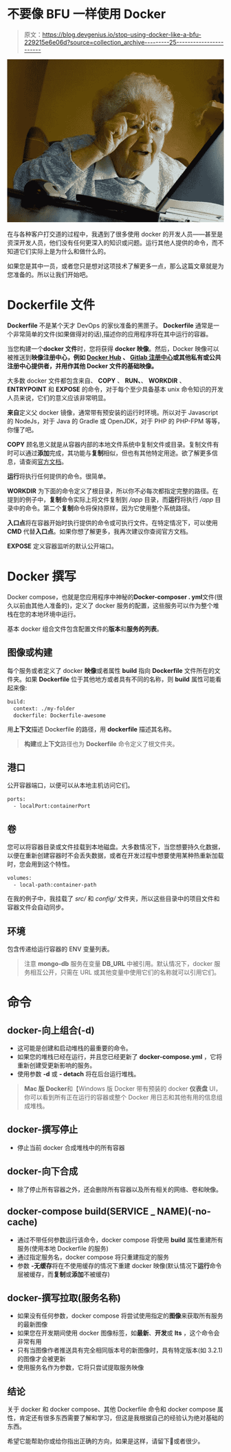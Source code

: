 # 不要像 BFU 一样使用 Docker

> 原文：<https://blog.devgenius.io/stop-using-docker-like-a-bfu-229215e6e06d?source=collection_archive---------25----------------------->

![](img/0786cd4b8c29946b48d24ad0f17b9a05.png)

在与各种客户打交道的过程中，我遇到了很多使用 docker 的开发人员——甚至是资深开发人员，他们没有任何更深入的知识或问题。运行其他人提供的命令，而不知道它们实际上是为什么和做什么的。

如果您是其中一员，或者您只是想对这项技术了解更多一点，那么这篇文章就是为您准备的。所以让我们开始吧。

# Dockerfile 文件

**Dockerfile** 不是某个天才 DevOps 的家伙准备的黑匣子。 **Dockerfile** 通常是一个非常简单的文件(如果做得对的话),描述你的应用程序将在其中运行的容器。

当您构建一个**docker 文件**时，您将获得 **docker 映像**。然后，Docker 映像可以被推送到**映像注册中心，例如 [Docker Hub](https://hub.docker.com/) 、 [Gitlab 注册中心](https://about.gitlab.com/)或其他私有或公共注册中心提供者，并用作其他 Docker 文件的基础映像。**

大多数 docker 文件都包含来自、 **COPY** 、 **RUN、**、 **WORKDIR** 、 **ENTRYPOINT** 和 **EXPOSE** 的命令，对于每个至少具备基本 unix 命令知识的开发人员来说，它们的意义应该非常明显。

**来自**定义父 docker 镜像，通常带有预安装的运行时环境。所以对于 Javascript 的 NodeJs，对于 Java 的 Gradle 或 OpenJDK，对于 PHP 的 PHP-FPM 等等，你懂了吧。

**COPY** 顾名思义就是从容器内部的本地文件系统中复制文件或目录。复制文件有时可以通过**添加**完成，其功能与**复制**相似，但也有其他特定用途。欲了解更多信息，请查阅[官方文档](https://docs.docker.com/engine/reference/builder/#add)。

**运行**将执行任何提供的命令。很简单。

**WORKDIR** 为下面的命令定义了根目录，所以你不必每次都指定完整的路径。在提到的例子中，**复制**命令实际上将文件复制到 */app* 目录，而**运行**将执行 */app* 目录中的命令。第二个**复制**命令将保持原样，因为它使用整个系统路径。

**入口点**将在容器开始时执行提供的命令或可执行文件。在特定情况下，可以使用 **CMD** 代替**入口点**。如果你想了解更多，我再次建议你查阅官方文档。

**EXPOSE** 定义容器监听的默认公开端口。

# Docker 撰写

Docker compose，也就是您应用程序中神秘的**Docker-composer . yml**文件(很久以前由其他人准备的)，定义了 docker 服务的配置，这些服务可以作为整个堆栈在您的本地环境中运行。

基本 docker 组合文件包含配置文件的**版本**和**服务的列表**。

## 图像或构建

每个服务或者定义了 docker **映像**或者属性 **build** 指向 **Dockerfile** 文件所在的文件夹。如果 **Dockerfile** 位于其他地方或者具有不同的名称，则 **build** 属性可能看起来像:

```
build:
  context: ./my-folder
  dockerfile: Dockerfile-awesome
```

用**上下文**描述 Dockerfile 的路径，用 **dockerfile** 描述其名称。

> **构建**或**上下文**路径也为 **Dockerfile** 命令定义了根文件夹。

## 港口

公开容器端口，以便可以从本地主机访问它们。

```
ports:
  - localPort:containerPort
```

## 卷

您可以将容器目录或文件挂载到本地磁盘。大多数情况下，当您想要持久化数据，以便在重新创建容器时不会丢失数据，或者在开发过程中想要使用某种热重新加载时，您会用到这个特性。

```
volumes:
  - local-path:container-path
```

在我的例子中，我挂载了 *src/* 和 *config/* 文件夹，所以这些目录中的项目文件和容器文件会自动同步。

## 环境

包含传递给运行容器的 ENV 变量列表。

> 注意 **mongo-db** 服务在变量 **DB_URL** 中被引用。默认情况下，docker 服务相互公开，只需在 URL 或其他变量中使用它们的名称就可以引用它们。

# 命令

## docker-向上组合(-d)

*   这可能是创建和启动堆栈的最重要的命令。
*   如果您的堆栈已经在运行，并且您已经更新了 **docker-compose.yml** ，它将重新创建受更新影响的服务。
*   使用参数 **-d** 或 **- detach** 将在后台运行堆栈。

> **Mac 版 Docker**和【Windows 版 Docker 带有预装的 docker **仪表盘** UI，你可以看到所有正在运行的容器或整个 Docker 用日志和其他有用的信息组成堆栈。

## docker-撰写停止

*   停止当前 docker 合成堆栈中的所有容器

## docker-向下合成

*   除了停止所有容器之外，还会删除所有容器以及所有相关的网络、卷和映像。

## docker-compose build(SERVICE _ NAME)(-no-cache)

*   通过不带任何参数运行该命令，docker compose 将使用 **build** 属性重建所有服务(使用本地 Dockerfile 的服务)
*   通过指定服务名，docker compose 将只重建指定的服务
*   参数 **-无缓存**将在不使用缓存的情况下重建 docker 映像(默认情况下**运行**命令层被缓存，而**复制**或**添加**不被缓存)

## docker-撰写拉取(服务名称)

*   如果没有任何参数，docker compose 将尝试使用指定的**图像**来获取所有服务的最新图像
*   如果您在开发期间使用 docker 图像标签，如**最新**、**开发**或 **lts** ，这个命令会非常有用
*   只有当图像作者推送具有完全相同版本号的新图像时，具有特定版本(如 3.2.1)的图像才会被更新
*   使用服务名作为参数，它将只尝试提取服务映像

## 结论

关于 docker 和 docker compose、其他 Dockerfile 命令和 docker compose 属性，肯定还有很多东西需要了解和学习，但这是我根据自己的经验认为绝对基础的东西。

希望它能帮助你或给你指出正确的方向，如果是这样，请留下👏或者很少。